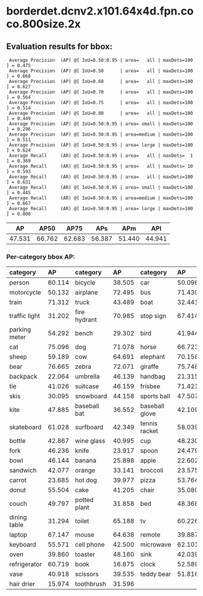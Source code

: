# borderdet.dcnv2.x101.64x4d.fpn.coco.800size.2x  

## Evaluation results for bbox:  

```  
 Average Precision  (AP) @[ IoU=0.50:0.95 | area=   all | maxDets=100 ] = 0.475
 Average Precision  (AP) @[ IoU=0.50      | area=   all | maxDets=100 ] = 0.668
 Average Precision  (AP) @[ IoU=0.60      | area=   all | maxDets=100 ] = 0.627
 Average Precision  (AP) @[ IoU=0.70      | area=   all | maxDets=100 ] = 0.564
 Average Precision  (AP) @[ IoU=0.75      | area=   all | maxDets=100 ] = 0.514
 Average Precision  (AP) @[ IoU=0.80      | area=   all | maxDets=100 ] = 0.449
 Average Precision  (AP) @[ IoU=0.50:0.95 | area= small | maxDets=100 ] = 0.296
 Average Precision  (AP) @[ IoU=0.50:0.95 | area=medium | maxDets=100 ] = 0.511
 Average Precision  (AP) @[ IoU=0.50:0.95 | area= large | maxDets=100 ] = 0.624
 Average Recall     (AR) @[ IoU=0.50:0.95 | area=   all | maxDets=  1 ] = 0.369
 Average Recall     (AR) @[ IoU=0.50:0.95 | area=   all | maxDets= 10 ] = 0.593
 Average Recall     (AR) @[ IoU=0.50:0.95 | area=   all | maxDets=100 ] = 0.631
 Average Recall     (AR) @[ IoU=0.50:0.95 | area= small | maxDets=100 ] = 0.445
 Average Recall     (AR) @[ IoU=0.50:0.95 | area=medium | maxDets=100 ] = 0.667
 Average Recall     (AR) @[ IoU=0.50:0.95 | area= large | maxDets=100 ] = 0.800
```  
|   AP   |  AP50  |  AP75  |  APs   |  APm   |  APl   |  
|:------:|:------:|:------:|:------:|:------:|:------:|  
| 47.531 | 66.762 | 62.683 | 56.387 | 51.440 | 44.941 |

### Per-category bbox AP:  

| category      | AP     | category     | AP     | category       | AP     |  
|:--------------|:-------|:-------------|:-------|:---------------|:-------|  
| person        | 60.114 | bicycle      | 38.505 | car            | 50.096 |  
| motorcycle    | 50.132 | airplane     | 72.495 | bus            | 71.430 |  
| train         | 71.312 | truck        | 43.489 | boat           | 32.441 |  
| traffic light | 31.202 | fire hydrant | 70.985 | stop sign      | 67.414 |  
| parking meter | 54.292 | bench        | 29.302 | bird           | 41.944 |  
| cat           | 75.096 | dog          | 71.078 | horse          | 66.723 |  
| sheep         | 59.189 | cow          | 64.691 | elephant       | 70.158 |  
| bear          | 76.665 | zebra        | 72.071 | giraffe        | 75.748 |  
| backpack      | 22.064 | umbrella     | 46.139 | handbag        | 21.315 |  
| tie           | 41.026 | suitcase     | 46.159 | frisbee        | 71.421 |  
| skis          | 30.095 | snowboard    | 44.158 | sports ball    | 47.507 |  
| kite          | 47.885 | baseball bat | 36.552 | baseball glove | 42.109 |  
| skateboard    | 61.028 | surfboard    | 42.349 | tennis racket  | 58.039 |  
| bottle        | 42.867 | wine glass   | 40.995 | cup            | 48.230 |  
| fork          | 46.236 | knife        | 23.917 | spoon          | 24.479 |  
| bowl          | 46.144 | banana       | 25.898 | apple          | 22.602 |  
| sandwich      | 42.077 | orange       | 33.141 | broccoli       | 23.575 |  
| carrot        | 23.685 | hot dog      | 39.977 | pizza          | 53.764 |  
| donut         | 55.504 | cake         | 41.205 | chair          | 35.080 |  
| couch         | 49.797 | potted plant | 31.858 | bed            | 48.368 |  
| dining table  | 31.294 | toilet       | 65.188 | tv             | 60.226 |  
| laptop        | 67.147 | mouse        | 64.638 | remote         | 39.887 |  
| keyboard      | 55.571 | cell phone   | 42.500 | microwave      | 62.101 |  
| oven          | 39.860 | toaster      | 48.160 | sink           | 42.039 |  
| refrigerator  | 60.719 | book         | 16.875 | clock          | 52.589 |  
| vase          | 40.918 | scissors     | 39.535 | teddy bear     | 51.816 |  
| hair drier    | 15.974 | toothbrush   | 31.596 |                |        |
